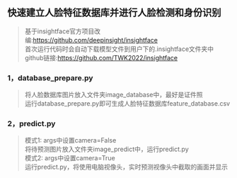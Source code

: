 ## 快速建立人脸特征数据库并进行人脸检测和身份识别
>基于insightface官方项目改编:https://github.com/deepinsight/insightface  
>首次运行代码时会自动下载模型文件到用户下的.insightface文件夹中  
>github链接:https://github.com/TWK2022/insightface
### 1，database_prepare.py
>将人脸数据库图片放入文件夹image_database中，最好是证件照  
>运行database_prepare.py即可生成人脸特征数据库feature_database.csv
### 2，predict.py
>模式1: args中设置camera=False  
>将待预测图片放入文件夹image_predict中，运行predict.py  
>模式2: args中设置camera=True  
>运行predict.py，将使用电脑视像头，实时预测视像头中截取的画面并显示